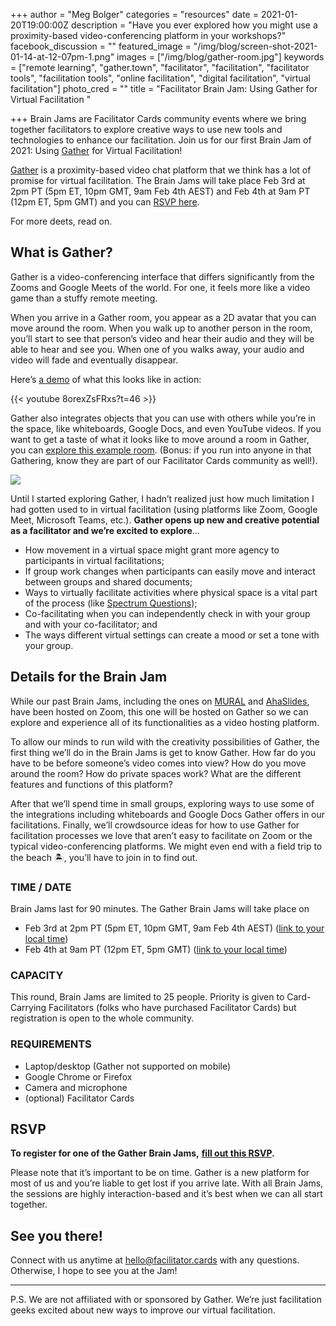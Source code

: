 +++
author = "Meg Bolger"
categories = "resources"
date = 2021-01-20T19:00:00Z
description = "Have you ever explored how you might use a proximity-based video-conferencing platform in your workshops?"
facebook_discussion = ""
featured_image = "/img/blog/screen-shot-2021-01-14-at-12-07pm-1.png"
images = ["/img/blog/gather-room.jpg"]
keywords = ["remote learning", "gather.town", "facilitator", "facilitation", "facilitator tools", "facilitation tools", "online facilitation", "digital facilitation", "virtual facilitation"]
photo_cred = ""
title = "Facilitator Brain Jam: Using Gather for Virtual Facilitation "

+++
Brain Jams are Facilitator Cards community events where we bring together facilitators to explore creative ways to use new tools and technologies to enhance our facilitation. Join us for our first Brain Jam of 2021: Using [Gather](https://gather.town) for Virtual Facilitation!

[Gather](https://gather.town/) is a proximity-based video chat platform that we think has a lot of promise for virtual facilitation. The Brain Jams will take place Feb 3rd at 2pm PT (5pm ET, 10pm GMT, 9am Feb 4th AEST) and Feb 4th at 9am PT (12pm ET, 5pm GMT) and you can [RSVP here](https://hues.typeform.com/to/JsdzcHFy).

For more deets, read on.

## What is Gather?

Gather is a video-conferencing interface that differs significantly from the Zooms and Google Meets of the world. For one, it feels more like a video game than a stuffy remote meeting.

When you arrive in a Gather room, you appear as a 2D avatar that you can move around the room. When you walk up to another person in the room, you’ll start to see that person’s video and hear their audio and they will be able to hear and see you. When one of you walks away, your audio and video will fade and eventually disappear.

Here’s [a demo](https://youtu.be/8orexZsFRxs?t=19) of what this looks like in action:

{{< youtube 8orexZsFRxs?t=46 >}}

Gather also integrates objects that you can use with others while you’re in the space, like whiteboards, Google Docs, and even YouTube videos. If you want to get a taste of what it looks like to move around a room in Gather, you can [explore this example room](https://gather.town/app/jtguOJTf6LYk71me/facilitate). (Bonus: if you run into anyone in that Gathering, know they are part of our Facilitator Cards community as well!).

![](/img/blog/gather-room.jpg)

Until I started exploring Gather, I hadn’t realized just how much limitation I had gotten used to in virtual facilitation (using platforms like Zoom, Google Meet, Microsoft Teams, etc.). **Gather opens up new and creative potential as a facilitator and we’re excited to explore**...

* How movement in a virtual space might grant more agency to participants in virtual facilitations;
* If group work changes when participants can easily move and interact between groups and shared documents;
* Ways to virtually facilitate activities where physical space is a vital part of the process (like [Spectrum Questions](https://www.facilitator.cards/cards/spectrum-questions/));
* Co-facilitating when you can independently check in with your group and with your co-facilitator; and
* The ways different virtual settings can create a mood or set a tone with your group.

## Details for the Brain Jam

While our past Brain Jams, including the ones on [MURAL](https://www.facilitator.cards/blog/using-mural-for-virtual-facilitation-canning-the-brain-jam/) and [AhaSlides](https://www.facilitator.cards/blog/using-ahaslides-for-virtual-facilitation-canning-the-brain-jam/), have been hosted on Zoom, this one will be hosted on Gather so we can explore and experience all of its functionalities as a video hosting platform.

To allow our minds to run wild with the creativity possibilities of Gather, the first thing we’ll do in the Brain Jams is get to know Gather. How far do you have to be before someone’s video comes into view? How do you move around the room? How do private spaces work? What are the different features and functions of this platform?

After that we’ll spend time in small groups, exploring ways to use some of the integrations including whiteboards and Google Docs Gather offers in our facilitations. Finally, we’ll crowdsource ideas for how to use Gather for facilitation processes we love that aren’t easy to facilitate on Zoom or the typical video-conferencing platforms. We might even end with a field trip to the beach 🏝, you’ll have to join in to find out.

### TIME / DATE

Brain Jams last for 90 minutes. The Gather Brain Jams will take place on

* Feb 3rd at 2pm PT (5pm ET, 10pm GMT, 9am Feb 4th AEST) ([link to your local time](http://www.worldtimebuddy.com/event?lid=2147714%2C5809844%2C4671654%2C2643743&h=5809844&sts=26872320&sln=14-15.5&a=show&euid=73f11ee8-28c0-b454-c570-958145646045))
* Feb 4th at 9am PT (12pm ET, 5pm GMT) ([link to your local time](http://www.worldtimebuddy.com/event?lid=2147714%2C5809844%2C4671654%2C2643743&h=5809844&sts=26873760&sln=9-10.5&a=show&euid=a6f43bcf-9293-4884-c52b-4a0e178788ec))

### CAPACITY

This round, Brain Jams are limited to 25 people. Priority is given to Card-Carrying Facilitators (folks who have purchased Facilitator Cards) but registration is open to the whole community.

### REQUIREMENTS

* Laptop/desktop (Gather not supported on mobile)
* Google Chrome or Firefox
* Camera and microphone
* (optional) Facilitator Cards

## RSVP

**To register for one of the Gather Brain Jams,** [**fill out this RSVP**](https://hues.typeform.com/to/JsdzcHFy)**.**

Please note that it’s important to be on time. Gather is a new platform for most of us and you’re liable to get lost if you arrive late. With all Brain Jams, the sessions are highly interaction-based and it’s best when we can all start together.

## See you there!

Connect with us anytime at hello@facilitator.cards with any questions. Otherwise, I hope to see you at the Jam!

***

P.S. We are not affiliated with or sponsored by Gather. We’re just facilitation geeks excited about new ways to improve our virtual facilitation.